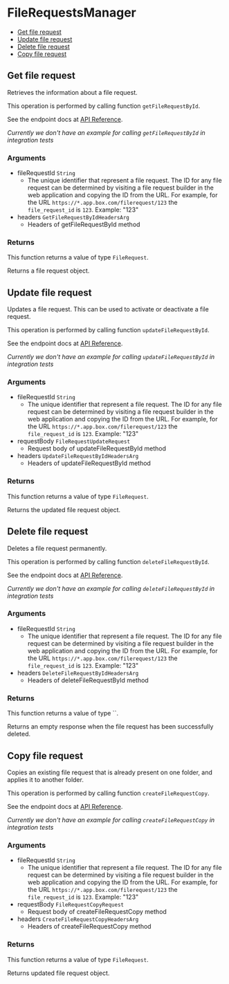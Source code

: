 # FileRequestsManager


- [Get file request](#get-file-request)
- [Update file request](#update-file-request)
- [Delete file request](#delete-file-request)
- [Copy file request](#copy-file-request)

## Get file request

Retrieves the information about a file request.

This operation is performed by calling function `getFileRequestById`.

See the endpoint docs at
[API Reference](https://developer.box.com/reference/get-file-requests-id/).

*Currently we don't have an example for calling `getFileRequestById` in integration tests*

### Arguments

- fileRequestId `String`
  - The unique identifier that represent a file request.  The ID for any file request can be determined by visiting a file request builder in the web application and copying the ID from the URL. For example, for the URL `https://*.app.box.com/filerequest/123` the `file_request_id` is `123`. Example: "123"
- headers `GetFileRequestByIdHeadersArg`
  - Headers of getFileRequestById method


### Returns

This function returns a value of type `FileRequest`.

Returns a file request object.


## Update file request

Updates a file request. This can be used to activate or
deactivate a file request.

This operation is performed by calling function `updateFileRequestById`.

See the endpoint docs at
[API Reference](https://developer.box.com/reference/put-file-requests-id/).

*Currently we don't have an example for calling `updateFileRequestById` in integration tests*

### Arguments

- fileRequestId `String`
  - The unique identifier that represent a file request.  The ID for any file request can be determined by visiting a file request builder in the web application and copying the ID from the URL. For example, for the URL `https://*.app.box.com/filerequest/123` the `file_request_id` is `123`. Example: "123"
- requestBody `FileRequestUpdateRequest`
  - Request body of updateFileRequestById method
- headers `UpdateFileRequestByIdHeadersArg`
  - Headers of updateFileRequestById method


### Returns

This function returns a value of type `FileRequest`.

Returns the updated file request object.


## Delete file request

Deletes a file request permanently.

This operation is performed by calling function `deleteFileRequestById`.

See the endpoint docs at
[API Reference](https://developer.box.com/reference/delete-file-requests-id/).

*Currently we don't have an example for calling `deleteFileRequestById` in integration tests*

### Arguments

- fileRequestId `String`
  - The unique identifier that represent a file request.  The ID for any file request can be determined by visiting a file request builder in the web application and copying the ID from the URL. For example, for the URL `https://*.app.box.com/filerequest/123` the `file_request_id` is `123`. Example: "123"
- headers `DeleteFileRequestByIdHeadersArg`
  - Headers of deleteFileRequestById method


### Returns

This function returns a value of type ``.

Returns an empty response when the file request has been successfully
deleted.


## Copy file request

Copies an existing file request that is already present on one folder,
and applies it to another folder.

This operation is performed by calling function `createFileRequestCopy`.

See the endpoint docs at
[API Reference](https://developer.box.com/reference/post-file-requests-id-copy/).

*Currently we don't have an example for calling `createFileRequestCopy` in integration tests*

### Arguments

- fileRequestId `String`
  - The unique identifier that represent a file request.  The ID for any file request can be determined by visiting a file request builder in the web application and copying the ID from the URL. For example, for the URL `https://*.app.box.com/filerequest/123` the `file_request_id` is `123`. Example: "123"
- requestBody `FileRequestCopyRequest`
  - Request body of createFileRequestCopy method
- headers `CreateFileRequestCopyHeadersArg`
  - Headers of createFileRequestCopy method


### Returns

This function returns a value of type `FileRequest`.

Returns updated file request object.



